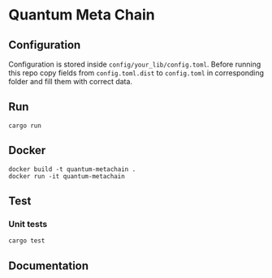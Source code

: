 # Quantum Meta Chain

## Configuration

Configuration is stored inside `config/your_lib/config.toml`. Before running this repo copy fields from `config.toml.dist`
to `config.toml` in corresponding folder and fill them with correct data.

## Run
```
cargo run
```
## Docker
```
docker build -t quantum-metachain .
docker run -it quantum-metachain
```

## Test

### Unit tests
```
cargo test
```

## Documentation


